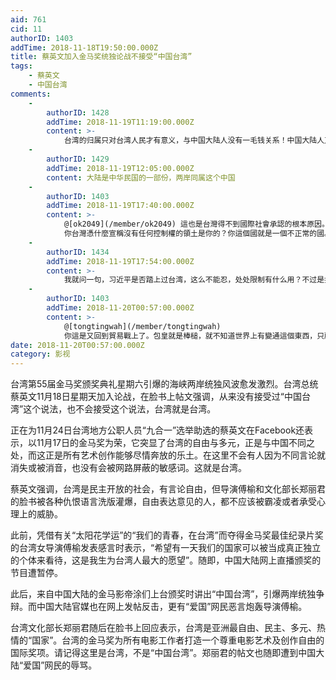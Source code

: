 ```yaml
---
aid: 761
cid: 11
authorID: 1403
addTime: 2018-11-18T19:50:00.000Z
title: 蔡英文加入金马奖统独论战不接受“中国台湾”
tags:
    - 蔡英文
    - 中国台湾
comments:
    -
        authorID: 1428
        addTime: 2018-11-19T11:19:00.000Z
        content: >-
            台湾的归属只对台湾人民才有意义，与中国大陆人没有一毛钱关系！中国大陆人又不居住在台湾，整天望着海那边叫嚣台湾回归中国，有什么意义呢？你关心别人那么多闲事干什么？这同你整天瞅着你邻居家老婆漂亮幻想把她搞到手是一个做法。“台湾属于中国”这种说法是中共长期对中国民众洗脑、麻痹中国民众造成的结果，如果你从小被经常教育、被灌输说“地球属于中国！中共要统一全球”那么你就会认为地球属于中国，其实中共一天都没有统治过台湾，反而日本统治过台湾一段时期，如果真要论台湾归属，日本比中国反而更有反言权！
    -
        authorID: 1429
        addTime: 2018-11-19T12:05:00.000Z
        content: 大陆是中华民国的一部份，两岸同属这个中国
    -
        authorID: 1403
        addTime: 2018-11-19T17:40:00.000Z
        content: >-
            @[ok2049](/member/ok2049) 這也是台灣得不到國際社會承認的根本原因。
            你台灣憑什麼宣稱沒有任何控制權的領土是你的？你這個國就是一個不正常的國。台灣正常化必須修憲，如同日本正常化，也必須修憲那樣。
    -
        authorID: 1434
        addTime: 2018-11-19T17:54:00.000Z
        content: >-
            我就问一句，习近平是否踏上过台湾，这么不能忍，处处限制有什么用？不过是打击一下台独而已，然而台独不会消失，只要一天你没踏上台湾。这么有本事为什么要靠金钱维持自己的外交和从台湾挖外交呢，中国外汇储备必须每年砸出很多才可以，没有钱，穆斯林世界第一时间跑出来说新疆再教育营当今纳粹集中营，还说不是钱，不是钱穆斯林世界会沉默吗？一个国家外汇不断流失，还觉得很骄傲，中国也不是正常国家。正常国家天天砸钱有意思啊。中国享受多边贸易的优势，做出的事情又总和西方作对，还一言不合就谴责，小心外资全撤让你知道外汇储备不够的感觉。川普发起的保护主义很好，有些国家利用多边但是世界其他国家没感受到自己的利益。要求中国承担发达国家义务，中国说自己人均水平低。你自己人均低你还老和发达国家争什么？老老实实发展去，还一带一路海上丝绸之路，帮穷国家，每年砸钱为了第三世界选票，我看不出来做了这么多的国家不能承担发达国家义务。
    -
        authorID: 1403
        addTime: 2018-11-20T00:57:00.000Z
        content: >-
            @[tongtingwah](/member/tongtingwah)
            你這是又回到貿易戰上了。包皇就是棒槌，就不知道世界上有變通這個東西，只顧面子和美國死拼。
date: 2018-11-20T00:57:00.000Z
category: 影视
---
```


台湾第55届金马奖颁奖典礼星期六引爆的海峡两岸统独风波愈发激烈。台湾总统蔡英文11月18日星期天加入论战，在脸书上帖文强调，从来没有接受过“中国台湾”这个说法，也不会接受这个说法，台湾就是台湾。

正在为11月24日台湾地方公职人员“九合一”选举助选的蔡英文在Facebook还表示，以11月17日的金马奖为荣，它突显了台湾的自由与多元，正是与中国不同之处，而这正是所有艺术创作能够尽情奔放的乐土。在这里不会有人因为不同言论就消失或被消音，也没有会被网路屏蔽的敏感词。这就是台湾。

蔡英文强调，台湾是民主开放的社会，有言论自由，但导演傅榆和文化部长郑丽君的脸书被各种仇恨语言洗版灌爆，自由表达意见的人，都不应该被霸凌或者承受心理上的威胁。

此前，凭借有关“太阳花学运”的“我们的青春，在台湾”而夺得金马奖最佳纪录片奖的台湾女导演傅榆发表感言时表示，“希望有一天我们的国家可以被当成真正独立的个体来看待，这是我生为台湾人最大的愿望”。随即，中国大陆网上直播颁奖的节目遭暂停。

此后，来自中国大陆的金马影帝涂们上台颁奖时讲出“中国台湾”，引爆两岸统独争辩。而中国大陆官媒也在网上发帖反击，更有“爱国”网民恶言炮轰导演傅榆。

台湾文化部长郑丽君随后在脸书上回应表示，台湾是亚洲最自由、民主、多元、热情的“国家”。台湾的金马奖为所有电影工作者打造一个尊重电影艺术及创作自由的国际奖项。请记得这里是台湾，不是“中国台湾”。郑丽君的帖文也随即遭到中国大陆“爱国”网民的辱骂。
